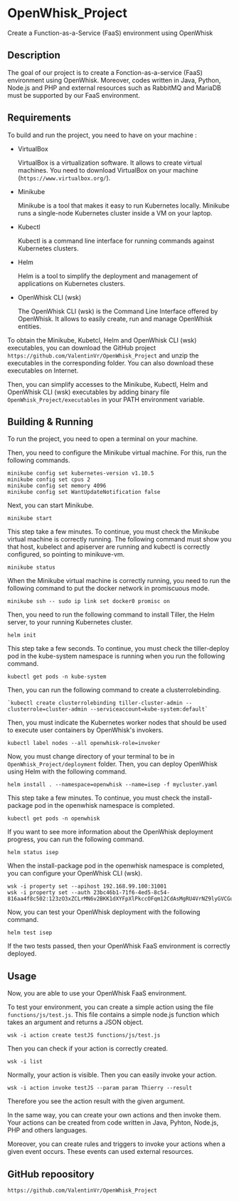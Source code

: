 # OpenWhisk_Project

Create a Function-as-a-Service (FaaS) environment using OpenWhisk

## Description

The goal of our project is to create a Fonction-as-a-service (FaaS) environment using OpenWhisk. Moreover, codes written in Java, Python, Node.js and PHP and external resources such as RabbitMQ and MariaDB must be supported by our FaaS environment.

## Requirements

To build and run the project, you need to have on your machine :

 - VirtualBox 
	
	VirtualBox is a virtualization software. It allows to create virtual machines.
	You need to download VirtualBox on your machine (`https://www.virtualbox.org/`).
	
 - Minikube
	
	Minikube is a tool that makes it easy to run Kubernetes locally. Minikube runs a single-node Kubernetes cluster inside a VM on your laptop.

 - Kubectl
	
	Kubectl is a command line interface for running commands against Kubernetes clusters.
	
 - Helm
	
	Helm is a tool to simplify the deployment and management of applications on Kubernetes clusters.

 - OpenWhisk CLI (wsk)
		
	The OpenWhisk CLI (wsk) is the Command Line Interface offered by OpenWhisk. It allows to easily create, run and manage OpenWhisk entities.
	

To obtain the Minikube, Kubetcl, Helm and OpenWhisk CLI (wsk) executables, you can download the GitHub project `https://github.com/ValentinVr/OpenWhisk_Project` and unzip the executables in the corresponding folder. You can also download these executables on Internet.
		
Then, you can simplify accesses to the Minikube, Kubectl, Helm and OpenWhisk CLI (wsk) executables by adding binary file `OpenWhisk_Project/executables` in your PATH environment variable.

## Building & Running

To run the project, you need to open a terminal on your machine.

Then, you need to configure the Minikube virtual machine. For this, run the following commands.

```
minikube config set kubernetes-version v1.10.5
minikube config set cpus 2
minikube config set memory 4096
minikube config set WantUpdateNotification false
```

Next, you can start Minikube.

```
minikube start
```

This step take a few minutes. To continue, you must check the Minikube virtual machine is correctly running. The following command must show you that host, kubelect and apiserver are running and kubectl is correctly configured, so pointing to minikuve-vm.

```
minikube status
```

When the Minikube virtual machine is correctly running, you need to run the following command to put the docker network in promiscuous mode.

```
minikube ssh -- sudo ip link set docker0 promisc on
```

Then, you need to run the following command to install Tiller, the Helm server, to your running Kubernetes cluster.

```
helm init
```

This step take a few seconds. To continue, you must check the tiller-deploy pod in the kube-system namespace is running when you run the following command.

```
kubectl get pods -n kube-system
```

Then, you can run the following command to create a clusterrolebinding.

```
`kubectl create clusterrolebinding tiller-cluster-admin --clusterrole=cluster-admin --serviceaccount=kube-system:default`
```

Then, you must indicate the Kubernetes worker nodes that should be used to execute user containers by OpenWhisk's invokers.

```
kubectl label nodes --all openwhisk-role=invoker
```

Now, you must change directory of your terminal to be in `OpenWhisk_Project/deployment` folder. Then, you can deploy OpenWhisk using Helm with the following command.

```
helm install . --namespace=openwhisk --name=isep -f mycluster.yaml
```

This step take a few minutes. To continue, you must check the install-package pod in the openwhisk namespace is completed.

```
kubectl get pods -n openwhisk
```

If you want to see more information about the OpenWhisk deployment progress, you can run the following command.

```
helm status isep
```

When the install-package pod in the openwhisk namespace is completed, you can configure your OpenWhisk CLI (wsk).

```
wsk -i property set --apihost 192.168.99.100:31001
wsk -i property set --auth 23bc46b1-71f6-4ed5-8c54-816aa4f8c502:123zO3xZCLrMN6v2BKK1dXYFpXlPkccOFqm12CdAsMgRU4VrNZ9lyGVCGuMDGIwP
```

Now, you can test your OpenWhisk deployment with the following command.

```
helm test isep
```

If the two tests passed, then your OpenWhisk FaaS environment is correctly deployed.

## Usage

Now, you are able to use your OpenWhisk FaaS environment.

To test your environment, you can create a simple action using the file `functions/js/test.js`. This file contains a simple node.js function which takes an argument and returns a JSON object.

```
wsk -i action create testJS functions/js/test.js
```

Then you can check if your action is correctly created.

```
wsk -i list
```

Normally, your action is visible. Then you can easily invoke your action.

```
wsk -i action invoke testJS --param param Thierry --result
```

Therefore you see the action result with the given argument.

In the same way, you can create your own actions and then invoke them. Your actions can be created from code written in Java, Pyhton, Node.js, PHP and others languages.

Moreover, you can create rules and triggers to invoke your actions when a given event occurs. These events can used external resources.

## GitHub repoository

`https://github.com/ValentinVr/OpenWhisk_Project`